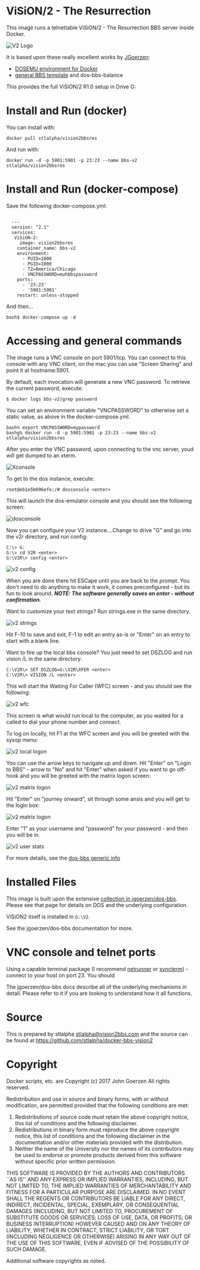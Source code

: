 # ViSiON/2 - The Resurrection

This image runs a telnettable ViSiON/2 - The Resurrection BBS server inside Docker.

![V2 Logo](https://raw.githubusercontent.com/stlalpha/docker-bbs-vision2/master/setup/v2logo.png)

It is based upon these really excellent works by [JGoerzen](https://github.com/jgoerzen):

 - [DOSEMU environment for Docker](https://github.com/jgoerzen/docker-dosemu)
 - [general BBS template](https://github.com/jgoerzen/docker-dos-bbs) and  dos-bbs-balance
 

This provides the full ViSiON/2 R1.0 setup in Drive G:

# Install and Run (docker)

You can install with:

    docker pull stlalpha/vision2bbsres

And run with:

    docker run -d -p 5901:5901 -p 23:23 --name bbs-v2 stlalpha/vision2bbsres


# Install and Run (docker-compose)

Save the following docker-compose.yml:
```

  ---
  version: "2.1"
  services:
   ViSiON-2:
     image: vision2bbsres
    container_name: bbs-v2
    environment:
      - PUID=1000
      - PGID=1000
      - TZ=America/Chicago
      - VNCPASSWORD=muhbbspassword
    ports:
      - '23:23'
      - '5901:5901'
    restart: unless-stopped
```
And then...
```
bash$ docker-compose up -d
```

# Accessing and general commands

The image runs a VNC console on port 5901/tcp.  You can connect to this console with any VNC client, on the mac you can use "Screen Sharing" and point it at hostname:5901. 

By default, each invocation will generate a new VNC password.  To retrieve the current password, execute:

```
$ docker logs bbs-v2|grep password
```

You can set an environment variable "VNCPASSWORD" to otherwise set a static value, as above in the docker-compose.yml.

```
bash% export VNCPASSWORD=mypassword
bashg% docker run -d -p 5901:5901 -p 23:23 --name bbs-v2 stlalpha/vision2bbsres
```

After you enter the VNC password, upon connecting to the vnc server, youd will get dumped to an xterm.  

![Xconsole](https://github.com/stlalpha/docker-bbs-vision2/blob/master/images/vnc-console.png?raw=true)


To get to the dos instance, execute:

```
root@eb1e5b696efe:/# dosconsole <enter>
```

This will launch the dos-emulator console and you should see the following screen:

![dosconsole](https://github.com/stlalpha/docker-bbs-vision2/blob/master/images/dosconsole.png?raw=true)

Now you can configure your V2 instance....Change to drive "G" and go into the v2r directory, and run config:

```
C:\> G:
G:\> cd V2R <enter>
G:\V2R\> config <enter>
```
![v2 config](https://github.com/stlalpha/docker-bbs-vision2/blob/master/images/config.png?raw=true)

When you are done there hit ESCape until you are back to the prompt. You don't need to do anything to make it work, it comes preconfigured - but its fun to look around.  ***NOTE: The software generally saves on enter - without confirmation.***

Want to customize your text strings?  Run strings.exe in the same directory.

![v2 strings](https://github.com/stlalpha/docker-bbs-vision2/blob/master/images/strings.png?raw=true)

Hit F-10 to save and exit, F-1 to edit an entry as-is or "Enter" on an entry to start with a blank line.

Want to fire up the local bbs console?  You just need to set DSZLOG and run vision /L in the same directory:

```
C:\V2R\> SET DSZLOG=G:\V2R\XFER <enter>
C:\V2R\> VISION /L <enter>
```
This will start the Waiting For Caller (WFC) screen - and you should see the following:

![v2 wfc](https://github.com/stlalpha/docker-bbs-vision2/blob/master/images/WFC.png?raw=true)

This screen is what would run local to the computer, as you waited for a called to dial your phone number and connect.

To log on locally, hit F1 at the WFC screen and you will be greeted with the sysop menu:

![v2 local logon](https://github.com/stlalpha/docker-bbs-vision2/blob/master/images/SYSOPLOGON.png?raw=true)

You can use the arrow keys to navigate up and down.  Hit "Enter" on "Login to BBS" - arrow to "No" and hit "Enter" when asked if you want to go off-hook and you will be greeted with the matrix logon screen:

![v2 matrix logon](https://github.com/stlalpha/docker-bbs-vision2/blob/master/images/matrixlogon.png?raw=true)

Hit "Enter" on "journey onward", sit through some ansis and you will get to the login box:

![v2 matrix logon](https://github.com/stlalpha/docker-bbs-vision2/blob/master/images/loginscreen.png?raw=true)

Enter "1" as your username and "password" for your password - and then you will be in.

![v2 user stats](https://github.com/stlalpha/docker-bbs-vision2/blob/master/images/userstat.png?raw=true)


For more details, see the [dos-bbs generic info](https://github.com/jgoerzen/docker-dos-bbs)

# Installed Files

This image is built upon the extensive [collection in jgoerzen/dos-bbs](https://github.com/jgoerzen/docker-dos-bbs).
Please see that page for details on DOS and the underlying configuration.

ViSiON2 itself is installed in `G:\V2`.

See the jgoerzen/dos-bbs documentation for more.

# VNC console and telnet ports

Using a capable terminal package (I recommend [netrunner](http://mysticbbs.com/downloads.html) or [syncterm](https://syncterm.bbsdev.net)) - connect to your host on port 23.  You should

The jgoerzen/dos-bbs docs describe all of the underlying mechanisms in detail.  Please refer to it if you are looking to understand how it all functions.


 
# Source

This is prepared by stlalpha <stlalpha@vision2bbs.com> and the source
can be found at https://github.com/stlalpha/docker-bbs-vision2


# Copyright

Docker scripts, etc. are
Copyright (c) 2017 John Goerzen 
All rights reserved.

Redistribution and use in source and binary forms, with or without
modification, are permitted provided that the following conditions
are met:
1. Redistributions of source code must retain the above copyright
   notice, this list of conditions and the following disclaimer.
2. Redistributions in binary form must reproduce the above copyright
   notice, this list of conditions and the following disclaimer in the
   documentation and/or other materials provided with the distribution.
3. Neither the name of the University nor the names of its contributors
   may be used to endorse or promote products derived from this software
   without specific prior written permission.

THIS SOFTWARE IS PROVIDED BY THE AUTHORS AND CONTRIBUTORS ``AS IS'' AND
ANY EXPRESS OR IMPLIED WARRANTIES, INCLUDING, BUT NOT LIMITED TO, THE
IMPLIED WARRANTIES OF MERCHANTABILITY AND FITNESS FOR A PARTICULAR PURPOSE
ARE DISCLAIMED.  IN NO EVENT SHALL THE REGENTS OR CONTRIBUTORS BE LIABLE
FOR ANY DIRECT, INDIRECT, INCIDENTAL, SPECIAL, EXEMPLARY, OR CONSEQUENTIAL
DAMAGES (INCLUDING, BUT NOT LIMITED TO, PROCUREMENT OF SUBSTITUTE GOODS
OR SERVICES; LOSS OF USE, DATA, OR PROFITS; OR BUSINESS INTERRUPTION)
HOWEVER CAUSED AND ON ANY THEORY OF LIABILITY, WHETHER IN CONTRACT, STRICT
LIABILITY, OR TORT (INCLUDING NEGLIGENCE OR OTHERWISE) ARISING IN ANY WAY
OUT OF THE USE OF THIS SOFTWARE, EVEN IF ADVISED OF THE POSSIBILITY OF
SUCH DAMAGE.

Additional software copyrights as noted.


